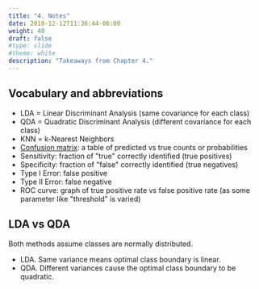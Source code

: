 ```yaml
---
title: "4. Notes"
date: 2018-12-12T11:36:44-06:00
weight: 40
draft: false
#type: slide
#theme: white
description: "Takeaways from Chapter 4."
---
```


## Vocabulary and abbreviations

* LDA = Linear Discriminant Analysis (same covariance for each class)
* QDA = Quadratic Discriminant Analysis (different covariance for each class)
* KNN = k-Nearest Neighbors
* [Confusion matrix](https://en.wikipedia.org/wiki/Confusion_matrix):
  a table of predicted vs true counts or probabilities
* Sensitivity: fraction of "true" correctly identified (true positives)
* Specificity: fraction of "false" correctly identified (true negatives)
* Type I Error: false positive
* Type II Error: false negative
* ROC curve: graph of true positive rate vs false positive rate (as
  some parameter like "threshold" is varied)

## LDA vs QDA

Both methods assume classes are normally distributed.

* LDA. Same variance means optimal class boundary is linear.
* QDA. Different variances cause the optimal class boundary to be
  quadratic.
  
